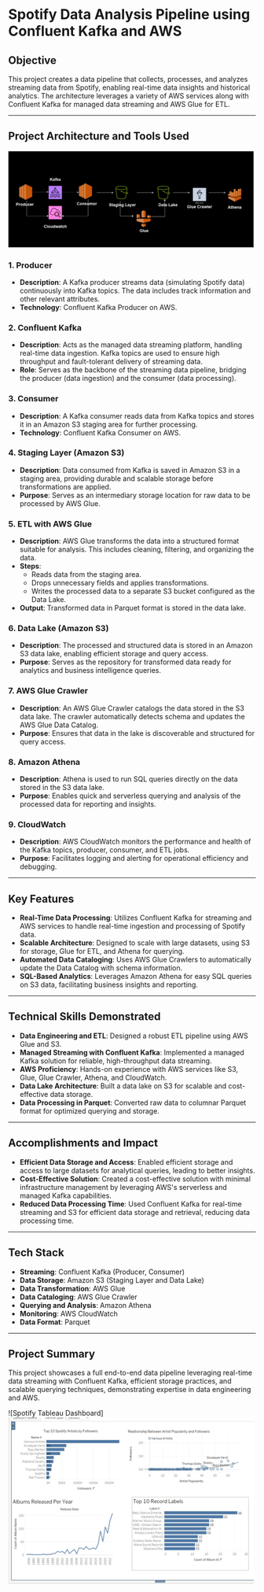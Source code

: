 # Spotify Data Analysis Pipeline using Confluent Kafka and AWS

## Objective
This project creates a data pipeline that collects, processes, and analyzes streaming data from Spotify, enabling real-time data insights and historical analytics. The architecture leverages a variety of AWS services along with Confluent Kafka for managed data streaming and AWS Glue for ETL.

---

## Project Architecture and Tools Used
<img src="image01.jpg" alt="Alt text" width="500"/>

### 1. Producer
- **Description**: A Kafka producer streams data (simulating Spotify data) continuously into Kafka topics. The data includes track information and other relevant attributes.
- **Technology**: Confluent Kafka Producer on AWS.

### 2. Confluent Kafka
- **Description**: Acts as the managed data streaming platform, handling real-time data ingestion. Kafka topics are used to ensure high throughput and fault-tolerant delivery of streaming data.
- **Role**: Serves as the backbone of the streaming data pipeline, bridging the producer (data ingestion) and the consumer (data processing).

### 3. Consumer
- **Description**: A Kafka consumer reads data from Kafka topics and stores it in an Amazon S3 staging area for further processing.
- **Technology**: Confluent Kafka Consumer on AWS.

### 4. Staging Layer (Amazon S3)
- **Description**: Data consumed from Kafka is saved in Amazon S3 in a staging area, providing durable and scalable storage before transformations are applied.
- **Purpose**: Serves as an intermediary storage location for raw data to be processed by AWS Glue.

### 5. ETL with AWS Glue
- **Description**: AWS Glue transforms the data into a structured format suitable for analysis. This includes cleaning, filtering, and organizing the data.
- **Steps**:
  - Reads data from the staging area.
  - Drops unnecessary fields and applies transformations.
  - Writes the processed data to a separate S3 bucket configured as the Data Lake.
- **Output**: Transformed data in Parquet format is stored in the data lake.

### 6. Data Lake (Amazon S3)
- **Description**: The processed and structured data is stored in an Amazon S3 data lake, enabling efficient storage and query access.
- **Purpose**: Serves as the repository for transformed data ready for analytics and business intelligence queries.

### 7. AWS Glue Crawler
- **Description**: An AWS Glue Crawler catalogs the data stored in the S3 data lake. The crawler automatically detects schema and updates the AWS Glue Data Catalog.
- **Purpose**: Ensures that data in the lake is discoverable and structured for query access.

### 8. Amazon Athena
- **Description**: Athena is used to run SQL queries directly on the data stored in the S3 data lake.
- **Purpose**: Enables quick and serverless querying and analysis of the processed data for reporting and insights.

### 9. CloudWatch
- **Description**: AWS CloudWatch monitors the performance and health of the Kafka topics, producer, consumer, and ETL jobs.
- **Purpose**: Facilitates logging and alerting for operational efficiency and debugging.

---

## Key Features
- **Real-Time Data Processing**: Utilizes Confluent Kafka for streaming and AWS services to handle real-time ingestion and processing of Spotify data.
- **Scalable Architecture**: Designed to scale with large datasets, using S3 for storage, Glue for ETL, and Athena for querying.
- **Automated Data Cataloging**: Uses AWS Glue Crawlers to automatically update the Data Catalog with schema information.
- **SQL-Based Analytics**: Leverages Amazon Athena for easy SQL queries on S3 data, facilitating business insights and reporting.

---

## Technical Skills Demonstrated
- **Data Engineering and ETL**: Designed a robust ETL pipeline using AWS Glue and S3.
- **Managed Streaming with Confluent Kafka**: Implemented a managed Kafka solution for reliable, high-throughput data streaming.
- **AWS Proficiency**: Hands-on experience with AWS services like S3, Glue, Glue Crawler, Athena, and CloudWatch.
- **Data Lake Architecture**: Built a data lake on S3 for scalable and cost-effective data storage.
- **Data Processing in Parquet**: Converted raw data to columnar Parquet format for optimized querying and storage.

---

## Accomplishments and Impact
- **Efficient Data Storage and Access**: Enabled efficient storage and access to large datasets for analytical queries, leading to better insights.
- **Cost-Effective Solution**: Created a cost-effective solution with minimal infrastructure management by leveraging AWS's serverless and managed Kafka capabilities.
- **Reduced Data Processing Time**: Used Confluent Kafka for real-time streaming and S3 for efficient data storage and retrieval, reducing data processing time.

---

## Tech Stack
- **Streaming**: Confluent Kafka (Producer, Consumer)
- **Data Storage**: Amazon S3 (Staging Layer and Data Lake)
- **Data Transformation**: AWS Glue
- **Data Cataloging**: AWS Glue Crawler
- **Querying and Analysis**: Amazon Athena
- **Monitoring**: AWS CloudWatch
- **Data Format**: Parquet

---

## Project Summary
This project showcases a full end-to-end data pipeline leveraging real-time data streaming with Confluent Kafka, efficient storage practices, and scalable querying techniques, demonstrating expertise in data engineering and AWS.

![Spotify Tableau Dashboard]
<img src="Dashboard.jpg" alt="Alt text" width="500"/>


